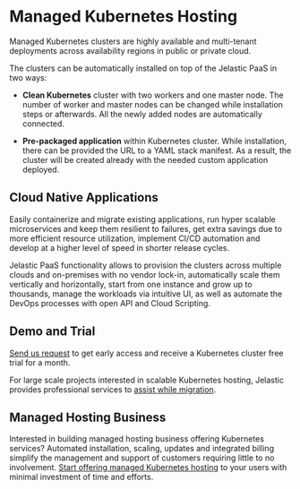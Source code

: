 # Managed Kubernetes Hosting

Managed Kubernetes clusters are highly available and multi-tenant deployments across availability regions in public or private cloud. 

The clusters can be automatically installed on top of the Jelastic PaaS in two ways:

* **Clean Kubernetes** cluster with two workers and one master node. The number of worker and master nodes can be changed while installation steps or afterwards. All the newly added nodes are automatically connected.

* **Pre-packaged application** within Kubernetes cluster. While installation, there can be provided the URL to a YAML stack manifest. As a result, the cluster will be created already with the needed custom application deployed.

## Cloud Native Applications

Easily containerize and migrate existing applications, run hyper scalable microservices and keep them resilient to failures, get extra savings due to more efficient resource utilization, implement CI/CD automation and develop at a higher level of speed in shorter release cycles. 

Jelastic PaaS functionality allows to provision the clusters across multiple clouds and on-premises with no vendor lock-in, automatically scale them vertically and horizontally, start from one instance and grow up to thousands, manage the workloads via intuitive UI, as well as automate the DevOps processes with open API and Cloud Scripting. 

## Demo and Trial 
[Send us request](https://jelastic.com/managed-auto-scalable-clusters-for-business/) to get early access and receive a Kubernetes cluster free trial for a month.

For large scale projects interested in scalable Kubernetes hosting, Jelastic provides professional services to [assist while migration](https://jelastic.com/managed-auto-scalable-clusters-for-business/).

## Managed Hosting Business 

Interested in building managed hosting business offering Kubernetes services? Automated installation, scaling, updates and integrated billing simplify the management and support of customers requiring little to no involvement. [Start offering managed Kubernetes hosting](https://jelastic.com/managed-auto-scalable-clusters-for-business/) to your users with minimal investment of time and efforts.

